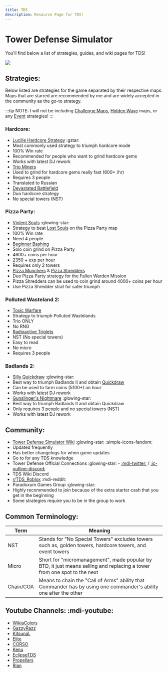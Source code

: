 ```yaml
---
title: TDS
description: Resource Page for TDS!
---
```


# **Tower Defense Simulator**

You'll find below a list of strategies, guides, and wiki pages for TDS!

![](/tdsbanner.png)

## Strategies:

Below listed are strategies for the game separated by their respective maps. Maps that are starred are recommended by me and are widely accepted in the community as the go-to strategy.

:::tip NOTE:
I will not be including [Challenge Maps](https://tds.fandom.com/wiki/Challenge_Maps), [Hidden Wave](https://tds.fandom.com/wiki/Hidden_Wave) maps, or any [Event](https://tds.fandom.com/wiki/Events) strategies!
:::

### Hardcore:

- [Lucille Hardcore Strategy](https://docs.google.com/document/d/1NOE7FtL-l8T23LbuK-XHYb3YwFhv_EkL6FnHPrcSih4/edit#heading=h.5j8k7csi2use) :gstar: <tooltip><li>Most commonly used strategy to triumph hardcore mode</li><li>100% Win rate</li><li>Recommended for people who want to grind hardcore gems</li><li>Works with latest DJ rework</li></tooltip>
- [Trio Miners](https://docs.google.com/document/d/1R6d03hWLqdHd18U-vwPdw3GwdB1toH2YwzwrL9yhsW0/edit) <tooltip><li>Used to grind for hardcore gems really fast (600+ /hr)</li><li>Requires 3 people</li><li>Translated to Russian</li></tooltip>
- [Devastated Battlefield](https://docs.google.com/document/d/1MFIolXwGG6zATVOMYWvMAuL_tteOrPQXslWPRWvVTi0/edit?tab=t.0) <tooltip><li>Duo hardcore strategy</li><li>No special towers (NST)</li></tooltip>

### Pizza Party:

- [Violent Souls](https://docs.google.com/document/d/1JrEKFaLYorokU8F15PSvyfs585PYeOly6HqgLt-m9Ss/edit) :glowing-star: <tooltip><li>Strategy to beat [Lost Souls](https://www.rolimons.com/gamebadge/2129234540) on the Pizza Party map</li><li>100% Win rate</li><li>Need 4 people</li></tooltip>
- [Beginner Bashing](https://docs.google.com/document/d/1qn07Fo3uYTQsORwCyKBgNuJxZlfNl7pNMkV1hwemwBU/edit?usp=sharing) <tooltip><li>Solo coin grind on Pizza Party</li><li>4600+ coins per hour</li><li>2350 + exp per hour</li><li>Requires only 2 towers</li></tooltip>
- [Pizza Munchers](https://docs.google.com/document/d/1zbY38sGIB3PkScfQSu8amxD66eAYYdPCNeQ_onDTZfE/edit) & [Pizza Shredders](https://docs.google.com/document/d/1rEtZH4eoWNLu_YEMI9NAkNn5Q-A533qsXjuo7niYpao/edit) <tooltip><li>Duo Pizza Party strategy for the Fallen Warden Mission</li><li>Pizza Shredders can be used to coin grind around 4000+ coins per hour</li><li>Use Pizza Shredder strat for safer triumph</li></tooltip>

### Polluted Wasteland 2:

- [Toxic Warfare](https://docs.google.com/document/d/17NFb41DmAbkWobhsQ9FytWy_X-DGF9yoCNQDGfMSlv8/edit#heading=h.xr59spo9o45t) <tooltip><li>Strategy to triumph Polluted Wastelands</li><li>Trio ONLY</li><li>No RNG</li></tooltip>
- [Radioactive Triplets](https://docs.google.com/document/d/1npCttPNGLoXoH6ytRUYYzv2tJDKXWQHOt5F3Mwck4T0/edit#heading=h.mazn57k20eq) <tooltip><li>NST (No special towers)</li><li>Easy to read</li><li>No micro</li><li>Requires 3 people</li></tooltip>

### Badlands 2:

- [Silly Quickdraw](https://docs.google.com/document/d/1qHP0G-dXLSp7vtBeNs0-AvtGYSIGuLPpufXVmVxNiqU) :glowing-star: <tooltip><li>Best way to triumph Badlands II and obtain [Quickdraw](https://www.rolimons.com/gamebadge/2128794398)</li><li>Can be used to farm coins (5100+) an hour</li><li>Works with latest DJ rework</li></tooltip>
- [Gunslinger's Nightmare](https://docs.google.com/document/d/1DPfNhxLbipR9p3FlXWHvAthczX7onUxVNpz-YLUvJuQ/edit#heading=h.ndqo2um0rvd7) :glowing-star: <tooltip><li>Best way to triumph Badlands II and obtain Quickdraw</li><li>Only requires 3 people and no special towers (NST)</li><li>Works with latest DJ rework</li></tooltip>

## Community:

- [Tower Defense Simulator Wiki](https://tds.fandom.com/wiki/Tower_Defense_Simulator_Wiki) :glowing-star: :simple-icons-fandom: <tooltip><li>Updated frequently</li><li>Has better changelogs for when game updates</li><li>Go to for any TDS knowledge</li></tooltip>
- Tower Defense Official Connections :glowing-star: - [:mdi-twitter:](https://x.com/paradoxum_games) / [:ic-outline-discord:](https://discord.gg/tds)
- TDS Wiki Discord <Badge type="tip" icon="i-ic-outline-discord" text="Invite" link="https://discord.gg/MtcRRjUA7F" />
- [r/TDS_Roblox](https://www.reddit.com/r/TDS_Roblox/) :mdi-reddit:
- Paradoxum Games Group :glowing-star: <Badge type="tip" icon="i-simple-icons-roblox" text="Group" link="https://www.roblox.com/groups/4914494/Paradoxum-Games" /> <tooltip><li>Highly recommended to join because of the extra starter cash that you get in the beginning</li><li>Some strategies require you to be in the group to work</li></tooltip>

## Common Terminology:

| Term      | Meaning                                                                                                                 |
| --------- | ----------------------------------------------------------------------------------------------------------------------- |
| NST       | Stands for "No Special Towers" excludes towers such as, golden towers, hardcore towers, and event towers                |
| Micro     | Short for "micromanagement", made popular by BTD, it just means selling and replacing a tower from one spot to the next |
| Chain/COA | Means to chain the "Call of Arms" ability that Commander has by using one commander's ability one after the other       |

## Youtube Channels: :mdi-youtube:

- [WikiaColors](https://www.youtube.com/@WikiaColors)
- [GazzyRazz](https://www.youtube.com/@GazzyRazz)
- [Kitsunal.](https://www.youtube.com/@Kitsunal.)
- [Elite](https://www.youtube.com/@EliteElite)
- [CORSO](https://www.youtube.com/@CORSOBLOX)
- [Kenu](https://www.youtube.com/@kenuytb)
- [EclipseTDS](https://www.youtube.com/@EclipseTDS)
- [Propellars](https://www.youtube.com/@propellars)
- [Rian](https://youtube.com/@rainyrians)
